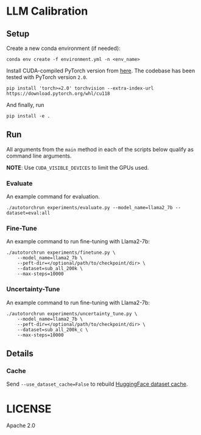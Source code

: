 # LLM Calibration

## Setup

Create a new conda environment (if needed):
```
conda env create -f environment.yml -n <env_name>
```

Install CUDA-compiled PyTorch version from [here](https://pytorch.org). The codebase
has been tested with PyTorch version `2.0`.
```shell
pip install 'torch>=2.0' torchvision --extra-index-url https://download.pytorch.org/whl/cu118
```

And finally, run
```
pip install -e .
```

## Run

All arguments from the `main` method in each of the scripts below
qualify as command line arguments.

**NOTE**: Use `CUDA_VISIBLE_DEVICES` to limit the GPUs used.

### Evaluate

An example command for evaluation.

```shell
./autotorchrun experiments/evaluate.py --model_name=llama2_7b --dataset=eval:all
```

### Fine-Tune

An example command to run fine-tuning with Llama2-7b:
```shell
./autotorchrun experiments/finetune.py \
    --model_name=llama2_7b \
    --peft-dir=</optional/path/to/checkpoint/dir> \
    --dataset=sub_all_200k \
    --max-steps=10000
```

### Uncertainty-Tune

An example command to run fine-tuning with Llama2-7b:
```shell
./autotorchrun experiments/uncertainty_tune.py \
    --model_name=llama2_7b \
    --peft-dir=</optional/path/to/checkpoint/dir> \
    --dataset=sub_all_200k_c \
    --max-steps=10000
```

## Details

### Cache

Send `--use_dataset_cache=False` to rebuild [HuggingFace dataset cache](https://huggingface.co/docs/datasets/v2.14.4/en/cache#cache-files).

# LICENSE

Apache 2.0